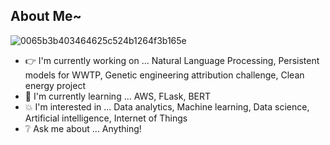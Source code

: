 ## About Me~

![0065b3b403464625c524b1264f3b165e](https://user-images.githubusercontent.com/45563371/88962170-a585ce00-d2d8-11ea-8b71-3c014f8925d8.gif)

- :point_right: I'm currently working on ... Natural Language Processing, Persistent models for WWTP, Genetic engineering attribution challenge, Clean energy project
- :information_desk_person: I'm currently learning ... AWS, FLask, BERT
- :boom: I'm interested in ... Data analytics, Machine learning, Data science, Artificial intelligence, Internet of Things
- :grey_question: Ask me about ... Anything!
